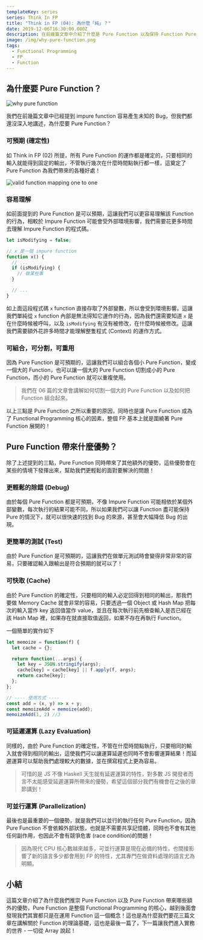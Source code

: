 ```yaml
---
templateKey: series
series: Think In FP
title: "Think in FP (04): 為什麼「純」？"
date: 2019-12-06T16:30:00.000Z
description: 在前幾篇文章中介紹了什麼是 Pure Function 以及保持 Function Pure 的第一步，今天要介紹為什麼我們推崇 Pure Function 以及 Pure Function 帶來了什麼好處！
image: /img/why-pure-function.png
tags:
  - Functional Programming
  - FP
  - Function
---
```



## 為什麼要 Pure Function？

![why pure function](/img/why-pure-function.png)

我們在前幾篇文章中已經提到 impure function 容易產生未知的 Bug，但我們都還沒深入地講述，為什麼要 Pure Function？

### 可預期 (確定性)
如 Think in FP (02) 所提，所有 Pure Function 的運作都是確定的，只要相同的輸入就能得到固定的輸出，不管執行幾次在什麼時間點執行都一樣，這奠定了 Pure Function 為我們帶來的各種好處！

![valid function mapping one to one](/img/valid-function-set.png)

### 容易理解

如前面提到的 Pure Function 是可以預期，這讓我們可以更容易理解該 Function 的行為，相較於 Impure Function 可能會受外部環境影響，我們需要花更多時間去理解 Impure Function 的程式碼。

```javascript
let isModifying = false;

// x 是一個 impure function
function x() {
  // ...
  if (isModifying) {
    // 做某些事
  }

  // ...
}
```

如上面這段程式碼 `x` function 直接存取了外部變數，所以會受到環境影響。這讓我們單純從 `x` function 內部是無法得知它運作的行為，因為我們還需要知道 `x` 是在什麼時候被呼叫，以及 `isModifying` 有沒有被修改，在什麼時候被修改。這讓我們需要額外花許多時間才能理解整隻程式 (Context) 的運作方式。

### 可組合，可分割，可重用

因為 Pure Function 是可預期的，這讓我們可以組合各個小 Pure Function，變成一個大的 Function，也可以讓一個大的 Pure Function 切割成小的 Pure Function，而小的 Pure Function 就可以重複使用。

> 我們在 06 篇的文章會講解如何切割一個大的 Pure Function 以及如何把 Function 組合起來。

以上三點是 Pure Function 之所以重要的原因，同時也是讓 Pure Function 成為了 Functional Programming 核心的因素，整個 FP 基本上就是圍繞著 Pure Function 展開的！

## Pure Function 帶來什麼優勢？

除了上述提到的三點，Pure Function 同時帶來了其他額外的優勢，這些優勢會在某些的情境下發揮出來，幫助我們更輕鬆的面對要解決的問題！

### 更輕鬆的除錯 (Debug)

由於每個 Pure Function 都是可預期，不像 Impure Function 可能相依於某個外部變數，每次執行的結果可能不同，所以如果我們可以讓 Function 盡可能保持 Pure 的情況下，就可以很快速的找到 Bug 的來源，甚至會大幅降低 Bug 的出現。

### 更簡單的測試 (Test)

由於 Pure Function 是可預期的，這讓我們在做單元測試時會變得非常非常的容易，只要確認輸入跟輸出是符合預期的就可以了！

### 可快取 (Cache)

由於 Pure Function 的確定性，只要相同的輸入必定回得到相同的輸出，那我們要做 Memory Cache 就會非常的容易，只要透過一個 Object 或 Hash Map 把每次的輸入當作 key 返回值當作 value，並且在每次執行前先檢查輸入是否已經在該 Hash Map 裡，如果存在就直接取值返回，如果不存在再執行 Function。

一個簡單的實作如下
```javascript
let memoize = function(f) {
  let cache = {};

  return function(...args) {
    let key = JSON.stringify(args);
    cache[key] = cache[key] || f.apply(f, args);
    return cache[key];
  };
};

// ---- 使用方式 ----
const add = (x, y) => x + y;
const memoizeAdd = memoize(add);
memoizeAdd(1, 2) //3
```

### 可延遲運算 (Lazy Evaluation)

同樣的，由於 Pure Function 的確定性，不管在什麼時間點執行，只要相同的輸入就會得到相同的輸出，這使我們可以讓運算延遲也同時不會影響運算結果！而延遲運算可以幫助我們處理較大的數據，並在撰寫程式上更為容易。

> 可惜的是 JS 不像 Haskell 天生就有延遲運算的特性，對多數 JS 開發者而言不太能感受延遲運算所帶來的優勢，希望這個部分我們有機會在之後的章節講到！

### 可並行運算 (Parallelization)

最後也是最重要的一個優勢，就是我們可以並行的執行任何 Pure Function，因為 Pure Function 不會依賴外部狀態，也就是不需要共享記憶體，同時也不會有其他任何副作用，也因此不會有競爭危害  (race condition)的問題！

> 因為現代 CPU 核心數越來越多，可並行運算是現在必備的特性，也間接影響了新的語言多少都會用到 FP 的特性，尤其專門在做資料處理的語言尤為明顯。

## 小結

這篇文章介紹了為什麼我們推崇 Pure Function 以及 Pure Function 帶來哪些額外的優勢，Pure Function 是整個 Functional Programming 的核心，越到後面會發現我們其實都只是在運用 Function 這一個概念！這也是為什麼我們要花三篇文章在講解關於 Function 的理論基礎，這也是最後一篇了，下一篇讓我們進入實務的世界 - 一切從 Array 說起！